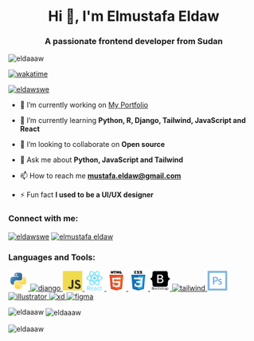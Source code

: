 ### 


<h1 align="center">Hi 👋, I'm Elmustafa Eldaw</h1>
<h3 align="center">A passionate frontend developer from Sudan</h3>

<p align="left"> <img src="https://komarev.com/ghpvc/?username=eldaaaw&label=Profile%20views&color=0e75b6&style=flat" alt="eldaaaw" /> </p>


[![wakatime](https://wakatime.com/badge/user/9e273bd7-23de-4ce4-a7ee-772ead824d1d.svg)](https://wakatime.com/@9e273bd7-23de-4ce4-a7ee-772ead824d1d)

<p align="left"> <a href="https://twitter.com/eldawswe" target="blank"><img src="https://img.shields.io/twitter/follow/eldawswe?logo=twitter&style=for-the-badge" alt="eldawswe" /></a> </p>

- 🔭 I’m currently working on [My Portfolio](www.eldaw.net)

- 🌱 I’m currently learning **Python, R, Django, Tailwind, JavaScript and React**

- 👯 I’m looking to collaborate on **Open source**

- 💬 Ask me about **Python, JavaScript and Tailwind**

- 📫 How to reach me **mustafa.eldaw@gmail.com**

- ⚡ Fun fact **I used to be a UI/UX designer**

<h3 align="left">Connect with me:</h3>
<p align="left">
<a href="https://twitter.com/eldawswe" target="blank"><img align="center" src="https://raw.githubusercontent.com/rahuldkjain/github-profile-readme-generator/master/src/images/icons/Social/twitter.svg" alt="eldawswe" height="30" width="40" /></a>
<a href="https://linkedin.com/in/elmustafa eldaw" target="blank"><img align="center" src="https://raw.githubusercontent.com/rahuldkjain/github-profile-readme-generator/master/src/images/icons/Social/linked-in-alt.svg" alt="elmustafa eldaw" height="30" width="40" /></a>
</p>

<h3 align="left">Languages and Tools:</h3>
<p align="left">  <a href="https://www.python.org" target="_blank" rel="noreferrer"> <img src="https://raw.githubusercontent.com/devicons/devicon/master/icons/python/python-original.svg" alt="python" width="40" height="40"/></a><a href="https://www.djangoproject.com/" target="_blank" rel="noreferrer"> <img src="https://cdn.worldvectorlogo.com/logos/django.svg" alt="django" width="40" height="40"/> </a><a href="https://developer.mozilla.org/en-US/docs/Web/JavaScript" target="_blank" rel="noreferrer"> <img src="https://raw.githubusercontent.com/devicons/devicon/master/icons/javascript/javascript-original.svg" alt="javascript" width="40" height="40"/> </a><a href="https://reactjs.org/" target="_blank" rel="noreferrer"> <img src="https://raw.githubusercontent.com/devicons/devicon/master/icons/react/react-original-wordmark.svg" alt="react" width="40" height="40"/> </a><a href="https://www.w3.org/html/" target="_blank" rel="noreferrer"> <img src="https://raw.githubusercontent.com/devicons/devicon/master/icons/html5/html5-original-wordmark.svg" alt="html5" width="40" height="40"/> </a><a href="https://www.w3schools.com/css/" target="_blank" rel="noreferrer"> <img src="https://raw.githubusercontent.com/devicons/devicon/master/icons/css3/css3-original-wordmark.svg" alt="css3" width="40" height="40"/> </a><a href="https://getbootstrap.com" target="_blank" rel="noreferrer"> <img src="https://raw.githubusercontent.com/devicons/devicon/master/icons/bootstrap/bootstrap-plain-wordmark.svg" alt="bootstrap" width="40" height="40"/> </a><a href="https://tailwindcss.com/" target="_blank" rel="noreferrer"> <img src="https://www.vectorlogo.zone/logos/tailwindcss/tailwindcss-icon.svg" alt="tailwind" width="40" height="40"/> </a><a href="https://www.photoshop.com/en" target="_blank" rel="noreferrer"> <img src="https://raw.githubusercontent.com/devicons/devicon/master/icons/photoshop/photoshop-line.svg" alt="photoshop" width="40" height="40"/> </a><a href="https://www.adobe.com/in/products/illustrator.html" target="_blank" rel="noreferrer"> <img src="https://www.vectorlogo.zone/logos/adobe_illustrator/adobe_illustrator-icon.svg" alt="illustrator" width="40" height="40"/> </a><a href="https://www.adobe.com/products/xd.html" target="_blank" rel="noreferrer"> <img src="https://cdn.worldvectorlogo.com/logos/adobe-xd.svg" alt="xd" width="40" height="40"/> </a> <a href="https://www.figma.com/" target="_blank" rel="noreferrer"> <img src="https://www.vectorlogo.zone/logos/figma/figma-icon.svg" alt="figma" width="40" height="40"/> </a>

</p>

<p><img align="left" src="https://github-readme-stats.vercel.app/api/top-langs?username=eldaaaw&show_icons=true&locale=en&layout=compact" alt="eldaaaw" /></p>

<p>&nbsp;<img align="center" src="https://github-readme-stats.vercel.app/api?username=eldaaaw&show_icons=true&locale=en" alt="eldaaaw" /></p>

<p><img align="center" src="https://github-readme-streak-stats.herokuapp.com/?user=eldaaaw&" alt="eldaaaw" /></p>
